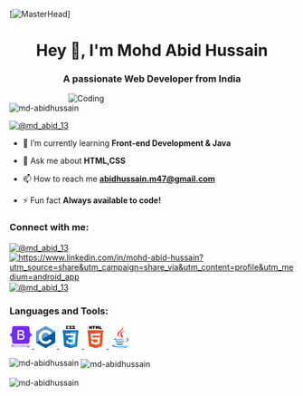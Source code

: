 [![MasterHead](https://github.com/md-abidhussain/banner/blob/main/Banner.png)]
<h1 align="center">Hey 👋, I'm Mohd Abid Hussain</h1>
<h3 align="center">A passionate Web Developer from India</h3>
<img align="right" alt="Coding" width="400" src="https://github.com/md-abidhussain/banner/blob/main/right%20image.gif"/>

<p align="left"> <img src="https://komarev.com/ghpvc/?username=md-abidhussain&label=Profile%20views&color=0e75b6&style=flat" alt="md-abidhussain" /> </p>

<p align="left"> <a href="https://twitter.com/@md_abid_13" target="blank"><img src="https://img.shields.io/twitter/follow/@md_abid_13?logo=twitter&style=for-the-badge" alt="@md_abid_13" /></a> </p>

- 🌱 I’m currently learning **Front-end Development & Java**

- 💬 Ask me about **HTML,CSS**

- 📫 How to reach me **abidhussain.m47@gmail.com**

- ⚡ Fun fact **Always available to code!**

<h3 align="left">Connect with me:</h3>
<p align="left">
<a href="https://twitter.com/@md_abid_13" target="blank"><img align="center" src="https://raw.githubusercontent.com/rahuldkjain/github-profile-readme-generator/master/src/images/icons/Social/twitter.svg" alt="@md_abid_13" height="30" width="40" /></a>
<a href="https://linkedin.com/in/https://www.linkedin.com/in/mohd-abid-hussain?utm_source=share&utm_campaign=share_via&utm_content=profile&utm_medium=android_app" target="blank"><img align="center" src="https://raw.githubusercontent.com/rahuldkjain/github-profile-readme-generator/master/src/images/icons/Social/linked-in-alt.svg" alt="https://www.linkedin.com/in/mohd-abid-hussain?utm_source=share&utm_campaign=share_via&utm_content=profile&utm_medium=android_app" height="30" width="40" /></a>
<a href="https://instagram.com/@md_abid_13" target="blank"><img align="center" src="https://raw.githubusercontent.com/rahuldkjain/github-profile-readme-generator/master/src/images/icons/Social/instagram.svg" alt="@md_abid_13" height="30" width="40" /></a>
</p>

<h3 align="left">Languages and Tools:</h3>
<p align="left"> <a href="https://getbootstrap.com" target="_blank" rel="noreferrer"> <img src="https://raw.githubusercontent.com/devicons/devicon/master/icons/bootstrap/bootstrap-plain-wordmark.svg" alt="bootstrap" width="40" height="40"/> </a> <a href="https://www.cprogramming.com/" target="_blank" rel="noreferrer"> <img src="https://raw.githubusercontent.com/devicons/devicon/master/icons/c/c-original.svg" alt="c" width="40" height="40"/> </a> <a href="https://www.w3schools.com/css/" target="_blank" rel="noreferrer"> <img src="https://raw.githubusercontent.com/devicons/devicon/master/icons/css3/css3-original-wordmark.svg" alt="css3" width="40" height="40"/> </a> <a href="https://www.w3.org/html/" target="_blank" rel="noreferrer"> <img src="https://raw.githubusercontent.com/devicons/devicon/master/icons/html5/html5-original-wordmark.svg" alt="html5" width="40" height="40"/> </a> <a href="https://www.java.com" target="_blank" rel="noreferrer"> <img src="https://raw.githubusercontent.com/devicons/devicon/master/icons/java/java-original.svg" alt="java" width="40" height="40"/> </a> </p>

<p><img align="left" src="https://github-readme-stats.vercel.app/api/top-langs?username=md-abidhussain&show_icons=true&locale=en&layout=compact" alt="md-abidhussain" /></p>

<p>&nbsp;<img align="center" src="https://github-readme-stats.vercel.app/api?username=md-abidhussain&show_icons=true&locale=en" alt="md-abidhussain" /></p>

<p><img align="center" src="https://github-readme-streak-stats.herokuapp.com/?user=md-abidhussain&" alt="md-abidhussain" /></p>
